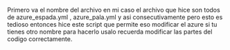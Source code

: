 Primero va el nombre del archivo en mi caso el archivo que hice son todos de azure_espada.yml , azure_pala.yml y asi consecutivamente pero esto es tedioso
entonces hice este script que permite eso modificar el azure si tu tienes otro nombre para hacerlo usalo recuerda modificar las partes del codigo correctamente.
